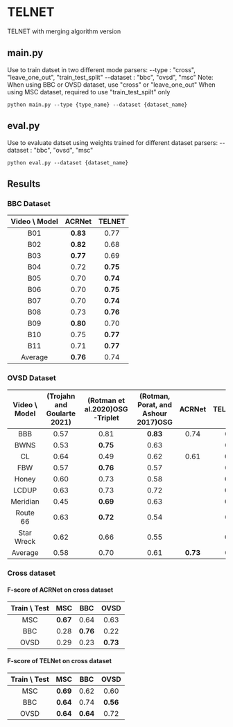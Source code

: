 # TELNET
TELNET with merging algorithm version

## main.py
Use to train datset in two different mode
parsers:
--type : "cross", "leave_one_out", "train_test_split"
--dataset : "bbc", "ovsd", "msc"
Note:
When using BBC or OVSD dataset, use "cross" or "leave_one_out"
When using MSC dataset, required to use "train_test_spilt" only

```
python main.py --type {type_name} --dataset {dataset_name}
```

## eval.py
Use to evaluate datset using weights trained for different dataset
parsers:
--dataset : "bbc", "ovsd", "msc"
```
python eval.py --dataset {dataset_name}
```

## Results

### BBC Dataset
| Video \ Model |  ACRNet  |  TELNET  |
|:-------------:|:--------:|:--------:|
|      B01      | **0.83** |   0.77   |
|      B02      | **0.82** |   0.68   |
|      B03      | **0.77** |   0.69   |
|      B04      |   0.72   | **0.75** |
|      B05      |   0.70   | **0.74** |
|      B06      |   0.70   | **0.75** |
|      B07      |   0.70   | **0.74** |
|      B08      |   0.73   | **0.76** |
|      B09      | **0.80** |   0.70   |
|      B10      |   0.75   | **0.77** |
|      B11      |   0.71   | **0.77** |
|    Average    | **0.76** |   0.74   |

### OVSD Dataset
| Video \ Model | (Trojahn and Goularte 2021) | (Rotman et al.2020)OSG-Triplet | (Rotman, Porat, and Ashour 2017)OSG |  ACRNet  | TELNET_V2 |
|:-------------:|:---------------------------:|:------------------------------:|:-----------------------------------:|:--------:|:---------:|
|      BBB      |            0.57             |              0.81              |              **0.83**               |   0.74   |   0.69    |
|     BWNS      |            0.53             |            **0.75**            |                0.63                 |          |   0.60    |
|      CL       |            0.64             |              0.49              |                0.62                 |   0.61   | **0.88**  |
|      FBW      |            0.57             |            **0.76**            |                0.57                 |          |   0.66    |
|     Honey     |            0.60             |              0.73              |                0.58                 |          | **0.77**  |
|     LCDUP     |            0.63             |              0.73              |                0.72                 |          | **0.76**  |
|   Meridian    |            0.45             |            **0.69**            |                0.63                 |          | **0.75**  |
|   Route 66    |            0.63             |            **0.72**            |                0.54                 |          |   0.64    |
|  Star Wreck   |            0.62             |              0.66              |                0.55                 |          | **0.71**  |
|    Average    |            0.58             |              0.70              |                0.61                 | **0.73** |   0.72    |

### Cross dataset

#### F-score of ACRNet on cross dataset
| Train \ Test |   MSC    |   BBC    |   OVSD   |
|:------------:|:--------:|:--------:|:--------:|
|     MSC      | **0.67** |   0.64   |   0.63   |
|     BBC      |   0.28   | **0.76** |   0.22   |
|     OVSD     |   0.29   |   0.23   | **0.73** |

#### F-score of TELNet on cross dataset
| Train \ Test |   MSC    |   BBC    |   OVSD   |
|:------------:|:--------:|:--------:|:--------:|
|     MSC      | **0.69** |   0.62   |   0.60   |
|     BBC      | **0.64** |   0.74   | **0.56** |
|     OVSD     | **0.64** | **0.64** |   0.72   |